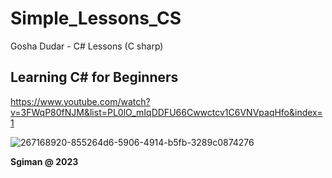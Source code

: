# Simple_Lessons_CS
 Gosha Dudar - C# Lessons (C sharp)


## Learning C# for Beginners

https://www.youtube.com/watch?v=3FWqP80fNJM&list=PL0lO_mIqDDFU66Cwwctcv1C6VNVpaqHfo&index=1


![267168920-855264d6-5906-4914-b5fb-3289c0874276](https://github.com/sgiman/Simple_Lessons_CS/assets/7030369/76d6edad-b819-421a-b619-19d6495e7c8a)


**Sgiman @ 2023**

